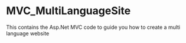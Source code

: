 # MVC_MultiLanguageSite
This contains the Asp.Net MVC code to guide you how to create a multi language website
